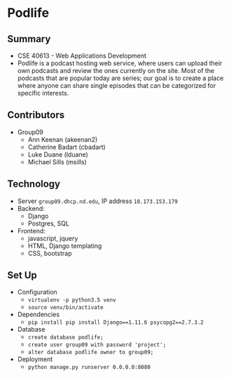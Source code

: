 # Podlife

## Summary

* CSE 40613 - Web Applications Development
* Podlife is a podcast hosting web service, where users can upload their own podcasts and review the ones currently on the site. Most of the podcasts that are popular today are series; our goal is	to create a place where anyone can share single episodes that can be categorized for specific interests.

## Contributors

* Group09
	* Ann Keenan (akeenan2)
	* Catherine Badart (cbadart)
	* Luke Duane (lduane)
	* Michael Sills (msills)

## Technology

* Server `group09.dhcp.nd.edu`, IP address `10.173.153.179`
* Backend:
	* Django
	* Postgres, SQL
* Frontend:
	* javascript, jquery
	* HTML, Django templating
	* CSS, bootstrap

## Set Up

* Configuration
	* `virtualenv -p python3.5 venv`
	* `source venv/bin/activate`
* Dependencies
	* `pip install pip install Django==1.11.6 psycopg2==2.7.3.2`
* Database
	* `create database podlife;`
	* `create user group09 with password 'project';`
	* `alter database podlife owner to group09;`
* Deployment
	* `python manage.py runserver 0.0.0.0:8080`
